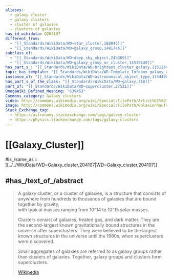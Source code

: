 ```yaml
---
aliases:
  - galaxy cluster
  - galaxy clusters
  - cluster of galaxies
  - clusters of galaxies
has_id_wikidata: Q204107
different_from:
  - "[[_Standards/WikiData/WD~star_cluster,168845]]"
  - "[[_Standards/WikiData/WD~galaxy_group,1491746]]"
subclass_of:
  - "[[_Standards/WikiData/WD~deep_sky_object,249389]]"
  - "[[_Standards/WikiData/WD~galaxy_group_or_cluster,14515149]]"
has_part_s_: "[[_Standards/WikiData/WD~brightest_cluster_galaxy,1151284]]"
topic_has_template: "[[_Standards/WikiData/WD~Template_Infobox_galaxy_cluster,11167589]]"
instance_of: "[[_Standards/WikiData/WD~astronomical_object_type,17444909]]"
has_part_s_of_the_class: "[[_Standards/WikiData/WD~galaxy,318]]"
part_of: "[[_Standards/WikiData/WD~supercluster,27521]]"
OmegaWiki_Defined_Meaning: "639453"
Commons_category: Galaxy clusters
video: http://commons.wikimedia.org/wiki/Special:FilePath/Artist%E2%80%99s%20impression%20of%20a%20protocluster%20forming%20in%20the%20early%20Universe.ogv
image: http://commons.wikimedia.org/wiki/Special:FilePath/Galaxienhaufen%20von%20SMACS%200723.jpg
Stack_Exchange_tag:
  - https://astronomy.stackexchange.com/tags/galaxy-cluster
  - https://physics.stackexchange.com/tags/galaxy-clusters
---
```


# [[Galaxy_Cluster]] 

#is_/same_as :: [[../../WikiData/WD~Galaxy_cluster,204107|WD~Galaxy_cluster,204107]] 

## #has_/text_of_/abstract 

> A galaxy cluster, or a cluster of galaxies, is a structure that consists of 
> anywhere from hundreds to thousands of galaxies that are bound together by gravity,  
> with typical masses ranging from 10^14 to 10^15 solar masses. 
> 
> Clusters consist of galaxies, heated gas, and dark matter. 
> They are the second-largest known gravitationally bound structures in the universe after superclusters. 
> They were believed to be the largest known structures in the universe until the 1980s, 
> when superclusters were discovered.  
> 
> Small aggregates of galaxies are referred to as galaxy groups rather than clusters of galaxies. 
> Together, galaxy groups and clusters form superclusters.
>
> [Wikipedia](https://en.wikipedia.org/wiki/Galaxy%20cluster) 

